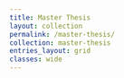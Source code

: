 ```yaml
---
title: Master Thesis
layout: collection
permalink: /master-thesis/
collection: master-thesis
entries_layout: grid
classes: wide
---
```


